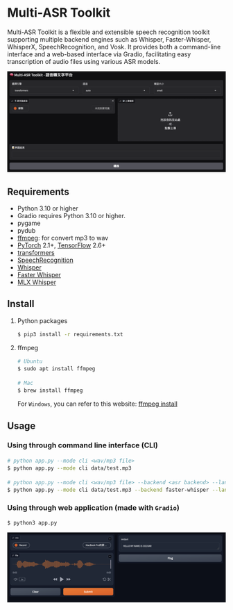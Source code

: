 # Multi-ASR Toolkit

Multi-ASR Toolkit is a flexible and extensible speech recognition toolkit supporting multiple backend engines such as Whisper, Faster-Whisper, WhisperX, SpeechRecognition, and Vosk. It provides both a command-line interface and a web-based interface via Gradio, facilitating easy transcription of audio files using various ASR models.

![](images/demo.png)

## Requirements

- Python 3.10 or higher
- Gradio requires Python 3.10 or higher.
- pygame
- pydub
- [ffmpeg](https://ffmpeg.org/): for convert mp3 to wav
- [PyTorch](https://pytorch.org/get-started/locally/) 2.1+, [TensorFlow](https://www.tensorflow.org/install/pip?hl=zh-tw) 2.6+
- [transformers](https://github.com/huggingface/transformers?tab=readme-ov-file)
- [SpeechRecognition](https://github.com/Uberi/speech_recognition)
- [Whisper](https://github.com/openai/whisper)
- [Faster Whisper](https://github.com/SYSTRAN/faster-whisper)
- [MLX Whisper](https://github.com/ml-explore/mlx-examples/tree/main/whisper)

## Install

1. Python packages

    ```bash
    $ pip3 install -r requirements.txt
    ```

2. ffmpeg

    ```bash
    # Ubuntu
    $ sudo apt install ffmpeg

    # Mac
    $ brew install ffmpeg
    ```

    For `Windows`, you can refer to this website: [ffmpeg install](https://github.com/adaptlearning/adapt_authoring/wiki/Installing-FFmpeg)

## Usage

### Using through command line interface (CLI)

```bash
# python app.py --mode cli <wav/mp3 file> 
$ python app.py --mode cli data/test.mp3 

# python app.py --mode cli <wav/mp3 file> --backend <asr backend> --language <language> --model-size <model size>
$ python app.py --mode cli data/test.mp3 --backend faster-whisper --language en --model-size base
```

### Using through web application (made with `Gradio`)

```bash
$ python3 app.py
```

![](images/result.png)
